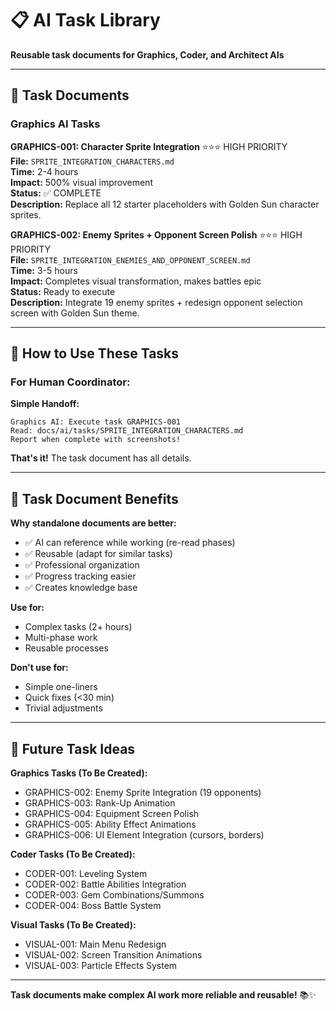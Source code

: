 # 📋 AI Task Library

**Reusable task documents for Graphics, Coder, and Architect AIs**

---

## 📁 Task Documents

### **Graphics AI Tasks**

**GRAPHICS-001: Character Sprite Integration** ⭐⭐⭐ HIGH PRIORITY  
**File:** `SPRITE_INTEGRATION_CHARACTERS.md`  
**Time:** 2-4 hours  
**Impact:** 500% visual improvement  
**Status:** ✅ COMPLETE  
**Description:** Replace all 12 starter placeholders with Golden Sun character sprites.

**GRAPHICS-002: Enemy Sprites + Opponent Screen Polish** ⭐⭐⭐ HIGH PRIORITY  
**File:** `SPRITE_INTEGRATION_ENEMIES_AND_OPPONENT_SCREEN.md`  
**Time:** 3-5 hours  
**Impact:** Completes visual transformation, makes battles epic  
**Status:** Ready to execute  
**Description:** Integrate 19 enemy sprites + redesign opponent selection screen with Golden Sun theme.

---

## 🎯 How to Use These Tasks

### **For Human Coordinator:**

**Simple Handoff:**
```
Graphics AI: Execute task GRAPHICS-001
Read: docs/ai/tasks/SPRITE_INTEGRATION_CHARACTERS.md
Report when complete with screenshots!
```

**That's it!** The task document has all details.

---

## 📝 Task Document Benefits

**Why standalone documents are better:**
- ✅ AI can reference while working (re-read phases)
- ✅ Reusable (adapt for similar tasks)
- ✅ Professional organization
- ✅ Progress tracking easier
- ✅ Creates knowledge base

**Use for:**
- Complex tasks (2+ hours)
- Multi-phase work
- Reusable processes

**Don't use for:**
- Simple one-liners
- Quick fixes (<30 min)
- Trivial adjustments

---

## 🚀 Future Task Ideas

**Graphics Tasks (To Be Created):**
- GRAPHICS-002: Enemy Sprite Integration (19 opponents)
- GRAPHICS-003: Rank-Up Animation
- GRAPHICS-004: Equipment Screen Polish
- GRAPHICS-005: Ability Effect Animations
- GRAPHICS-006: UI Element Integration (cursors, borders)

**Coder Tasks (To Be Created):**
- CODER-001: Leveling System
- CODER-002: Battle Abilities Integration
- CODER-003: Gem Combinations/Summons
- CODER-004: Boss Battle System

**Visual Tasks (To Be Created):**
- VISUAL-001: Main Menu Redesign
- VISUAL-002: Screen Transition Animations
- VISUAL-003: Particle Effects System

---

**Task documents make complex AI work more reliable and reusable!** 📚✨

